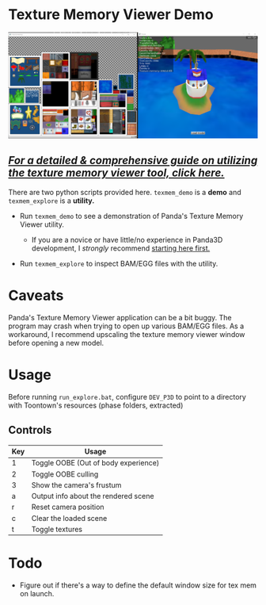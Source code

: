 # Texture Memory Viewer Demo
![Demo Image](./doc/img/texmem_1.png)

## [*For a detailed & comprehensive guide on utilizing the texture memory viewer tool, click here.*](./doc/README.md)

There are two python scripts provided here. ``texmem_demo`` is a **demo** and ``texmem_explore`` is a **utility.**

- Run ``texmem_demo`` to see a demonstration of Panda's Texture Memory Viewer utility.
    - If you are a novice or have little/no experience in Panda3D development, I *strongly* recommend [starting here first.](./doc/README.md)

- Run ``texmem_explore`` to inspect BAM/EGG files with the utility.


# Caveats

Panda's Texture Memory Viewer application can be a bit buggy. The program may crash when trying to open up various BAM/EGG files. As a workaround, I recommend upscaling the texture memory viewer window before opening a new model.

# Usage

Before running ``run_explore.bat``, configure ``DEV_P3D`` to point to a directory with Toontown's resources (phase folders, extracted)
## Controls

Key | Usage
------------ | -------------
1 | Toggle OOBE (Out of body experience)
2 | Toggle OOBE culling
3 | Show the camera's frustum
a | Output info about the rendered scene
r | Reset camera position
c | Clear the loaded scene
t | Toggle textures

# Todo

- Figure out if there's a way to define the default window size for tex mem on launch.